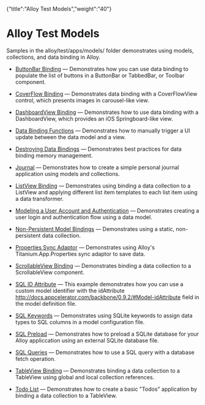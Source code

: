 {"title":"Alloy Test Models","weight":"40"} 

# Alloy Test Models

Samples in the alloy/test/apps/models/ folder demonstrates using models, collections, and data binding in Alloy.

*   [ButtonBar Binding](/docs/appc/Alloy_Framework/Alloy_Guide/Alloy_Test_Apps/Alloy_Test_Models/ButtonBar_Binding/) — Demonstrates how you can use data binding to populate the list of buttons in a ButtonBar or TabbedBar, or Toolbar component.
    
*   [CoverFlow Binding](/docs/appc/Alloy_Framework/Alloy_Guide/Alloy_Test_Apps/Alloy_Test_Models/CoverFlow_Binding/) — Demonstrates data binding with a CoverFlowView control, which presents images in carousel-like view.
    
*   [DashboardView Binding](/docs/appc/Alloy_Framework/Alloy_Guide/Alloy_Test_Apps/Alloy_Test_Models/DashboardView_Binding/) — Demonstrates how to use data binding with a DashboardView, which provides an iOS Springboard-like view.
    
*   [Data Binding Functions](/docs/appc/Alloy_Framework/Alloy_Guide/Alloy_Test_Apps/Alloy_Test_Models/Data_Binding_Functions/) — Demonstrates how to manually trigger a UI update between the data model and a view.
    
*   [Destroying Data Bindings](/docs/appc/Alloy_Framework/Alloy_Guide/Alloy_Test_Apps/Alloy_Test_Models/Destroying_Data_Bindings/) — Demonstrates best practices for data binding memory management.
    
*   [Journal](/docs/appc/Alloy_Framework/Alloy_Guide/Alloy_Test_Apps/Alloy_Test_Models/Journal/) — Demonstrates how to create a simple personal journal application using models and collections.
    
*   [ListView Binding](/docs/appc/Alloy_Framework/Alloy_Guide/Alloy_Test_Apps/Alloy_Test_Models/ListView_Binding/) — Demonstrates using binding a data collection to a ListView and applying different list item templates to each list item using a data transformer.
    
*   [Modeling a User Account and Authentication](/docs/appc/Alloy_Framework/Alloy_Guide/Alloy_Test_Apps/Alloy_Test_Models/Modeling_a_User_Account_and_Authentication/) — Demonstrates creating a user login and authentication flow using a data model.
    
*   [Non-Persistent Model Bindings](/docs/appc/Alloy_Framework/Alloy_Guide/Alloy_Test_Apps/Alloy_Test_Models/Non-Persistent_Model_Bindings/) — Demonstrates using a static, non-persistent data collection.
    
*   [Properties Sync Adaptor](/docs/appc/Alloy_Framework/Alloy_Guide/Alloy_Test_Apps/Alloy_Test_Models/Properties_Sync_Adaptor/) — Demonstrates using Alloy's Titanium.App.Properties sync adaptor to save data.
    
*   [ScrollableView Binding](/docs/appc/Alloy_Framework/Alloy_Guide/Alloy_Test_Apps/Alloy_Test_Models/ScrollableView_Binding/) — Demonstrates binding a data collection to a ScrollableView component.
    
*   [SQL ID Attribute](/docs/appc/Alloy_Framework/Alloy_Guide/Alloy_Test_Apps/Alloy_Test_Models/SQL_ID_Attribute/) — This example demonstrates how you can use a custom model identifier with the idAttribute http://docs.appcelerator.com/backbone/0.9.2/#Model-idAttribute field in the model definition file.
    
*   [SQL Keywords](/docs/appc/Alloy_Framework/Alloy_Guide/Alloy_Test_Apps/Alloy_Test_Models/SQL_Keywords/) — Demonstrates using SQLite keywords to assign data types to SQL columns in a model configuration file.
    
*   [SQL Preload](/docs/appc/Alloy_Framework/Alloy_Guide/Alloy_Test_Apps/Alloy_Test_Models/SQL_Preload/) — Demonstrates how to preload a SQLite database for your Alloy appliccation using an external SQLite database file.
    
*   [SQL Queries](/docs/appc/Alloy_Framework/Alloy_Guide/Alloy_Test_Apps/Alloy_Test_Models/SQL_Queries/) — Demonstrates how to use a SQL query with a database fetch operation.
    
*   [TableView Binding](/docs/appc/Alloy_Framework/Alloy_Guide/Alloy_Test_Apps/Alloy_Test_Models/TableView_Binding/) — Demonstrates binding a data collection to a TableView using global and local collection references.
    
*   [Todo List](/docs/appc/Alloy_Framework/Alloy_Guide/Alloy_Test_Apps/Alloy_Test_Models/Todo_List/) — Demonstrates how to create a basic "Todos" application by binding a data collection to a TableView.